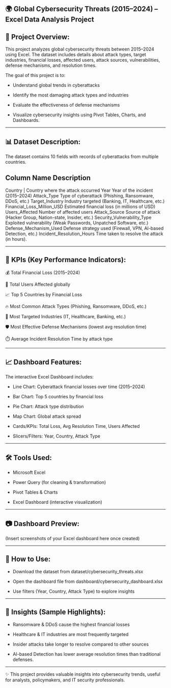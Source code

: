 🌍 Global Cybersecurity Threats (2015–2024) – Excel Data Analysis Project
---
📌 Project Overview:
--

This project analyzes global cybersecurity threats between 2015–2024 using Excel. The dataset includes details about attack types,
target industries, financial losses, affected users, attack sources, vulnerabilities, defense mechanisms, and resolution times.

The goal of this project is to:

- Understand global trends in cyberattacks

- Identify the most damaging attack types and industries

- Evaluate the effectiveness of defense mechanisms

- Visualize cybersecurity insights using Pivot Tables, Charts, and Dashboards.

---

📊 Dataset Description:
--

The dataset contains 10 fields with records of cyberattacks from multiple countries.

Column Name                                      	          Description
---
Country	                          |               Country where the attack occurred
Year	                                           Year of the incident (2015–2024)
Attack_Type	                                     Type of cyberattack (Phishing, Ransomware, DDoS, etc.)
Target_Industry	                                 Industry targeted (Banking, IT, Healthcare, etc.)
Financial_Loss_Million_USD	                     Estimated financial loss (in millions of USD)
Users_Affected	                                 Number of affected users
Attack_Source                                    Source of attack (Hacker Group, Nation-state, Insider, etc.)
Security_Vulnerability_Type	                     Exploited vulnerability (Weak Passwords, Unpatched Software, etc.)
Defense_Mechanism_Used	                         Defense strategy used (Firewall, VPN, AI-based Detection, etc.)
Incident_Resolution_Hours                      	 Time taken to resolve the attack (in hours).

---

🔑 KPIs (Key Performance Indicators):
--

💰 Total Financial Loss (2015–2024)

👥 Total Users Affected globally

📈 Top 5 Countries by Financial Loss

🔥 Most Common Attack Types (Phishing, Ransomware, DDoS, etc.)

🏢 Most Targeted Industries (IT, Healthcare, Banking, etc.)

🛡️ Most Effective Defense Mechanisms (lowest avg resolution time)

⏱️ Average Incident Resolution Time by attack type

---

📈 Dashboard Features:
--

The interactive Excel Dashboard includes:

- Line Chart: Cyberattack financial losses over time (2015–2024)

- Bar Chart: Top 5 countries by financial loss

- Pie Chart: Attack type distribution

- Map Chart: Global attack spread

- Cards/KPIs: Total Loss, Avg Resolution Time, Users Affected

- Slicers/Filters: Year, Country, Attack Type
---

🛠️ Tools Used:
--

- Microsoft Excel

- Power Query (for cleaning & transformation)

- Pivot Tables & Charts

- Excel Dashboard (interactive visualization)

---

📷 Dashboard Preview:
--

(Insert screenshots of your Excel dashboard here once created)

---

🚀 How to Use:
--

- Download the dataset from dataset/cybersecurity_threats.xlsx

- Open the dashboard file from dashboard/cybersecurity_dashboard.xlsx

- Use filters (Year, Country, Attack Type) to explore insights

---

📢 Insights (Sample Highlights):
--

- Ransomware & DDoS cause the highest financial losses

- Healthcare & IT industries are most frequently targeted

- Insider attacks take longer to resolve compared to other sources

- AI-based Detection has lower average resolution times than traditional defenses.

---

✨ This project provides valuable insights into cybersecurity trends, useful for analysts, policymakers, and IT security professionals.
